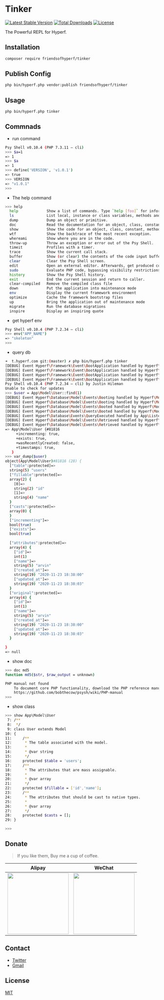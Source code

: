# Tinker

[![Latest Stable Version](https://img.shields.io/packagist/v/friendsofhyperf/tinker)](https://packagist.org/packages/friendsofhyperf/tinker)
[![Total Downloads](https://img.shields.io/packagist/dt/friendsofhyperf/tinker)](https://packagist.org/packages/friendsofhyperf/tinker)
[![License](https://img.shields.io/packagist/l/friendsofhyperf/tinker)](https://github.com/friendsofhyperf/tinker)

The Powerful REPL for Hyperf.

## Installation

```bash
composer require friendsofhyperf/tinker
```

## Publish Config

```bash
php bin/hyperf.php vendor:publish friendsofhyperf/tinker
```

## Usage

```bash
php bin/hyperf.php tinker
```

## Commnads

* run command

````bash
Psy Shell v0.10.4 (PHP 7.3.11 — cli)
>>> $a=1
=> 1
>>> $a
=> 1
>>> define('VERSION', 'v1.0.1')
=> true
>>> VERSION
=> "v1.0.1"
>>>
````

* The help command

```bash
>>> help
  help             Show a list of commands. Type `help [foo]` for information about [foo].      Aliases: ?
  ls               List local, instance or class variables, methods and constants.              Aliases: dir
  dump             Dump an object or primitive.
  doc              Read the documentation for an object, class, constant, method or property.   Aliases: rtfm, man
  show             Show the code for an object, class, constant, method or property.
  wtf              Show the backtrace of the most recent exception.                             Aliases: last-exception, wtf?
  whereami         Show where you are in the code.
  throw-up         Throw an exception or error out of the Psy Shell.
  timeit           Profiles with a timer.
  trace            Show the current call stack.
  buffer           Show (or clear) the contents of the code input buffer.                       Aliases: buf
  clear            Clear the Psy Shell screen.
  edit             Open an external editor. Afterwards, get produced code in input buffer.
  sudo             Evaluate PHP code, bypassing visibility restrictions.
  history          Show the Psy Shell history.                                                  Aliases: hist
  exit             End the current session and return to caller.                                Aliases: quit, q
  clear-compiled   Remove the compiled class file
  down             Put the application into maintenance mode
  env              Display the current framework environment
  optimize         Cache the framework bootstrap files
  up               Bring the application out of maintenance mode
  migrate          Run the database migrations
  inspire          Display an inspiring quote
```

* get hyperf env

```bash
Psy Shell v0.10.4 (PHP 7.2.34 — cli)
>>> env("APP_NAME")
=> "skeleton"
>>>
```

* query db

```bash
➜  t.hyperf.com git:(master) ✗ php bin/hyperf.php tinker
[DEBUG] Event Hyperf\Framework\Event\BootApplication handled by Hyperf\Config\Listener\RegisterPropertyHandlerListener listener.
[DEBUG] Event Hyperf\Framework\Event\BootApplication handled by Hyperf\Paginator\Listener\PageResolverListener listener.
[DEBUG] Event Hyperf\Framework\Event\BootApplication handled by Hyperf\ExceptionHandler\Listener\ExceptionHandlerListener listener.
[DEBUG] Event Hyperf\Framework\Event\BootApplication handled by Hyperf\DbConnection\Listener\RegisterConnectionResolverListener listener.
Psy Shell v0.10.4 (PHP 7.2.34 — cli) by Justin Hileman
Unable to check for updates
>>> $user = App\Model\User::find(1)
[DEBUG] Event Hyperf\Database\Model\Events\Booting handled by Hyperf\ModelListener\Listener\ModelHookEventListener listener.
[DEBUG] Event Hyperf\Database\Model\Events\Booting handled by Hyperf\ModelListener\Listener\ModelEventListener listener.
[DEBUG] Event Hyperf\Database\Model\Events\Booted handled by Hyperf\ModelListener\Listener\ModelHookEventListener listener.
[DEBUG] Event Hyperf\Database\Model\Events\Booted handled by Hyperf\ModelListener\Listener\ModelEventListener listener.
[DEBUG] Event Hyperf\Database\Events\QueryExecuted handled by App\Listener\DbQueryExecutedListener listener.
[DEBUG] Event Hyperf\Database\Model\Events\Retrieved handled by Hyperf\ModelListener\Listener\ModelHookEventListener listener.
[DEBUG] Event Hyperf\Database\Model\Events\Retrieved handled by Hyperf\ModelListener\Listener\ModelEventListener listener.
=> App\Model\User {#81816
     +incrementing: true,
     +exists: true,
     +wasRecentlyCreated: false,
     +timestamps: true,
   }
>>> var_dump($user)
object(App\Model\User)#81816 (28) {
  ["table":protected]=>
  string(5) "users"
  ["fillable":protected]=>
  array(2) {
    [0]=>
    string(2) "id"
    [1]=>
    string(4) "name"
  }
  ["casts":protected]=>
  array(0) {
  }
  ["incrementing"]=>
  bool(true)
  ["exists"]=>
  bool(true)
 
  ["attributes":protected]=>
  array(4) {
    ["id"]=>
    int(1)
    ["name"]=>
    string(5) "arvin"
    ["created_at"]=>
    string(19) "2020-11-23 18:38:00"
    ["updated_at"]=>
    string(19) "2020-11-23 18:38:03"
  }
  ["original":protected]=>
  array(4) {
    ["id"]=>
    int(1)
    ["name"]=>
    string(5) "arvin"
    ["created_at"]=>
    string(19) "2020-11-23 18:38:00"
    ["updated_at"]=>
    string(19) "2020-11-23 18:38:03"
  }
  
}
=> null
```

* show doc

```bash
>>> doc md5
function md5($str, $raw_output = unknown)

PHP manual not found
    To document core PHP functionality, download the PHP reference manual:
    https://github.com/bobthecow/psysh/wiki/PHP-manual
>>>
```

* show class

```bash
>>> show App\Model\User
 7: /**
 8:  */
 9: class User extends Model
10: {
11:     /**
12:      * The table associated with the model.
13:      *
14:      * @var string
15:      */
16:     protected $table = 'users';
17:     /**
18:      * The attributes that are mass assignable.
19:      *
20:      * @var array
21:      */
22:     protected $fillable = ['id','name'];
23:     /**
24:      * The attributes that should be cast to native types.
25:      *
26:      * @var array
27:      */
28:     protected $casts = [];
29: }

>>>
```

## Donate

> If you like them, Buy me a cup of coffee.

| Alipay | WeChat |
|  ----  | ----  |
| <img src="https://hdj.me/images/alipay-min.jpg" width="200" height="200" />  | <img src="https://hdj.me/images/wechat-pay-min.jpg" width="200" height="200" /> |

## Contact

- [Twitter](https://twitter.com/huangdijia)
- [Gmail](mailto:huangdijia@gmail.com)

## License

[MIT](LICENSE)
